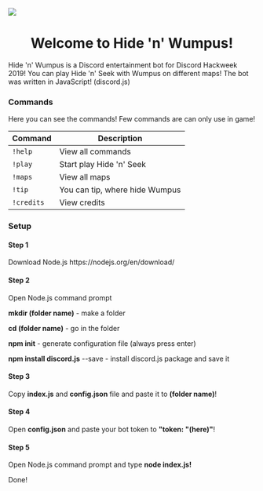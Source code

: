 ![](https://cdn.discordapp.com/attachments/594143430972538880/594145277640966148/unknown.png)

<h1 align="center">Welcome to Hide 'n' Wumpus!</h1>
<p>Hide 'n' Wumpus is a Discord entertainment bot for Discord Hackweek 2019! You can play Hide 'n' Seek with Wumpus on different maps!
The bot was written in JavaScript! (discord.js)</p>
<h3 align="left">Commands</h3>

<p>Here you can see the commands! Few commands are can only use in game! </p>
 
| Command  | Description |
| ------------- | ------------- |
|`!help `| View all commands  |
|`!play `| Start play Hide 'n' Seek  |
|`!maps `| View all maps  |
|`!tip  `|You can tip, where hide Wumpus  |
|`!credits `| View credits  |
<h3 align="left">Setup</h3>
<h4>Step 1</h4>
<p>Download Node.js https://nodejs.org/en/download/</p>
<h4>Step 2</h4>
<p>Open Node.js command prompt</p>
<p><b>mkdir (folder name)</b> - make a folder</p>
<p> <b>cd (folder name)</b> - go in the folder</p>
<p> <b>npm init</b> - generate configuration file (always press enter)</p>
<p> <b>npm install discord.js</b> --save - install discord.js package and save it</p>
<h4>Step 3</h4>
<p>Copy <b>index.js</b> and <b>config.json</b> file and paste it to <b>(folder name)</b>!</p>
<h4>Step 4</h4>
<p>Open <b>config.json</b> and paste your bot token to <b>"token: "(here)"</b>!</p>
<h4>Step 5</h4>
<p>Open Node.js command prompt and type <b>node index.js!</b></p>
<p>Done!</p>
